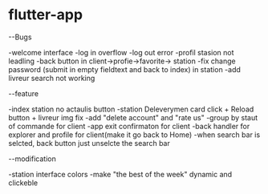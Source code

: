 # flutter-app

--Bugs

-welcome interface
-log in overflow
-log out error
-profil stasion not leadling
-back button in client->profie->favorite-> station
-fix change password (submit in empty fieldtext and back to index) in station
-add livreur search not working

--feature

-index station no actaulis button
-station Deleverymen card click +  Reload button + livreur img fix
-add "delete account" and "rate us"
-group by staut of commande for client 
-app exit confirmaton for client
-back handler for explorer and profile for client(make it go back to Home)
-when search bar is selcted, back button just unselcte the search bar

--modification

-station interface colors
-make "the best of the week" dynamic and clickeble

